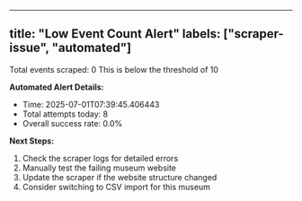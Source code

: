 
---
title: "Low Event Count Alert"
labels: ["scraper-issue", "automated"]
---

Total events scraped: 0
This is below the threshold of 10

**Automated Alert Details:**
- Time: 2025-07-01T07:39:45.406443
- Total attempts today: 8
- Overall success rate: 0.0%

**Next Steps:**
1. Check the scraper logs for detailed errors
2. Manually test the failing museum website
3. Update the scraper if the website structure changed
4. Consider switching to CSV import for this museum
